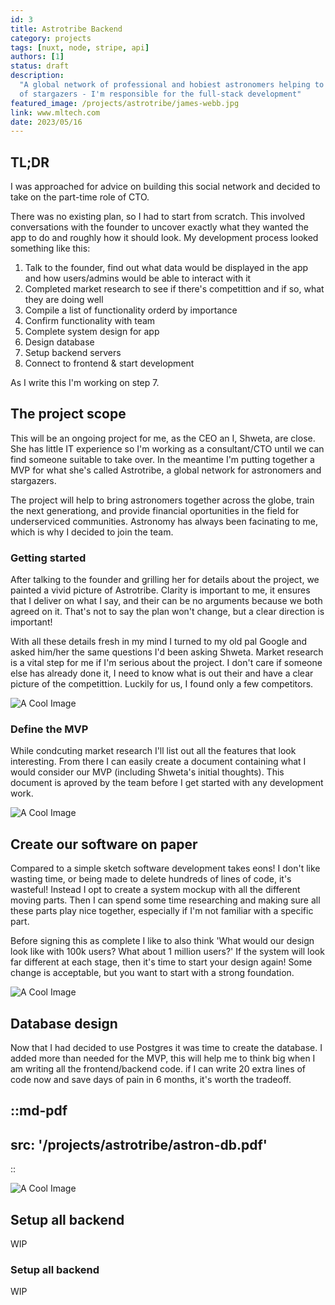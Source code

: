 ```yaml
---
id: 3
title: Astrotribe Backend
category: projects
tags: [nuxt, node, stripe, api]
authors: [1]
status: draft
description:
  "A global network of professional and hobiest astronomers helping to educate the next generation
  of stargazers - I'm responsible for the full-stack development"
featured_image: /projects/astrotribe/james-webb.jpg
link: www.mltech.com
date: 2023/05/16
---
```


## TL;DR

I was approached for advice on building this social network and decided to take on the part-time
role of CTO.

There was no existing plan, so I had to start from scratch. This involved conversations with the
founder to uncover exactly what they wanted the app to do and roughly how it should look. My
development process looked something like this:

1. Talk to the founder, find out what data would be displayed in the app and how users/admins would
   be able to interact with it
2. Completed market research to see if there's competittion and if so, what they are doing well
3. Compile a list of functionality orderd by importance
4. Confirm functionality with team
5. Complete system design for app
6. Design database
7. Setup backend servers
8. Connect to frontend & start development

As I write this I'm working on step 7.

## The project scope

This will be an ongoing project for me, as the CEO an I, Shweta, are close. She has little IT
experience so I'm working as a consultant/CTO until we can find someone suitable to take over. In
the meantime I'm putting together a MVP for what she's called Astrotribe, a global network for
astronomers and stargazers.

The project will help to bring astronomers together across the globe, train the next generationg,
and provide financial oportunities in the field for underserviced communities. Astronomy has always
been facinating to me, which is why I decided to join the team.

### Getting started

After talking to the founder and grilling her for details about the project, we painted a vivid
picture of Astrotribe. Clarity is important to me, it ensures that I deliver on what I say, and
their can be no arguments because we both agreed on it. That's not to say the plan won't change, but
a clear direction is important!

With all these details fresh in my mind I turned to my old pal Google and asked him/her the same
questions I'd been asking Shweta. Market research is a vital step for me if I'm serious about the
project. I don't care if someone else has already done it, I need to know what is out their and have
a clear picture of the competittion. Luckily for us, I found only a few competitors.

![A Cool Image](/projects/frontend/mlfx/hero.png)

### Define the MVP

While condcuting market research I'll list out all the features that look interesting. From there I
can easily create a document containing what I would consider our MVP (including Shweta's initial
thoughts). This document is aproved by the team before I get started with any development work.

![A Cool Image](/projects/frontend/mlfx/hero.png)

## Create our software on paper

Compared to a simple sketch software development takes eons! I don't like wasting time, or being
made to delete hundreds of lines of code, it's wasteful! Instead I opt to create a system mockup
with all the different moving parts. Then I can spend some time researching and making sure all
these parts play nice together, especially if I'm not familiar with a specific part.

Before signing this as complete I like to also think 'What would our design look like with 100k
users? What about 1 million users?' If the system will look far different at each stage, then it's
time to start your design again! Some change is acceptable, but you want to start with a strong
foundation.

![A Cool Image](/projects/frontend/mlfx/hero.png)

## Database design

Now that I had decided to use Postgres it was time to create the database. I added more than needed
for the MVP, this will help me to think big when I am writing all the frontend/backend code. if I
can write 20 extra lines of code now and save days of pain in 6 months, it's worth the tradeoff.

## ::md-pdf

## src: '/projects/astrotribe/astron-db.pdf'

::

![A Cool Image](/projects/frontend/mlfx/hero.png)

## Setup all backend

WIP

### Setup all backend

WIP

<!--
```javascript
function findOddInt(input) {
  const count = {}
  // cycle through input integers
  for (const element of input)
  {
    // if integer exists add 1 to count
    if (count[element]) count[element] += 1
    // add first count if it does not exist
    else count[element] = 1
  }

  // cycle through tallied integers
  Object.keys(count).forEach(key =>
  {
    // return integer if count is odd
    if ((count[key] % 2) !== 0) return Number(key)
  })

  // return null if no odd count found
  return null
}
  ``` -->
